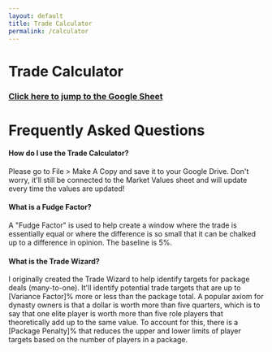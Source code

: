 ```yaml
---
layout: default
title: Trade Calculator
permalink: /calculator
---
```


# Trade Calculator

### [Click here to jump to the Google Sheet](https://docs.google.com/spreadsheets/d/1mmv1h5kDseejWSHx7BVlwY91gReONfbakeqYisAmLyY/copy)

# Frequently Asked Questions

#### How do I use the Trade Calculator?

Please go to File > Make A Copy and save it to your Google Drive. Don't worry, it'll still be connected to the Market Values sheet and will update every time the values are updated!

#### What is a Fudge Factor?

A "Fudge Factor" is used to help create a window where the trade is essentially equal or where the difference is so small that it can be chalked up to a difference in opinion. The baseline is 5%.

#### What is the Trade Wizard?

I originally created the Trade Wizard to help identify targets for package deals (many-to-one). It'll identify potential trade targets that are up to [Variance Factor]% more or less than the package total.
A popular axiom for dynasty owners is that a dollar is worth more than five quarters, which is to say that one elite player is worth more than five role players that theoretically add up to the same value. To account for this, there is a [Package Penalty]% that reduces the upper and lower limits of player targets based on the number of players in a package.
